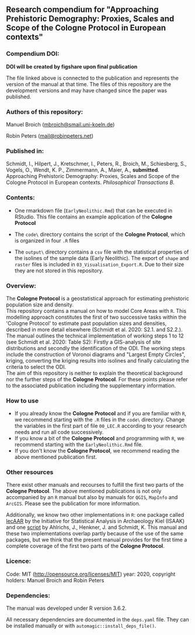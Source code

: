 ## Research compendium for "Approaching Prehistoric Demography: Proxies, Scales and Scope of the Cologne Protocol in European contexts"

### Compendium DOI:

**DOI will be created by figshare upon final publication**

The file linked above is connected to the publication and represents the version of the manual at that time. The files of this repository are the development versions and may have changed since the paper was published.

### Authors of this repository:

Manuel Broich (mbroich@smail.uni-koeln.de)

Robin Peters (mail@robinpeters.net)

### Published in:

Schmidt, I., Hilpert, J., Kretschmer, I., Peters, R., Broich, M., Schiesberg, S., Vogels, O., Wendt, K. P., Zimmermann, A., Maier, A., **submitted**. Approaching Prehistoric Demography: Proxies, Scales and Scope of the Cologne Protocol in European contexts. _Philosophical Transactions B_.

### Contents:

- One rmarkdown file (`EarlyNeolithic.Rmd`) that can be executed in RStudio. This file contains an example application of the **Cologne Protocol**

- The `code\` directory contains the script of the **Cologne Protocol**, which is organized in four `.R` files

- The `output\` directory contains a `csv` file with the statistical properties of the isolines of the sample data (Early Neolithic). The export of `shape` and `raster` files is included in `03_Visualisation_Export.R`. Due to their size they are not stored in this repository. 

### Overview:

The **Cologne Protocol** is a geostatistical approach for estimating prehistoric population size and density.  
This repository contains a manual on how to model Core Areas with `R`. This modelling approach constitutes the first of two successive tasks within the 'Cologne Protocol' to estimate past population sizes and densities, described in more detail elsewhere (Schmidt et al. 2020: S2.1. and S2.2.).
The manual outlines the technical implementation of working steps 1 to 12 (see Schmidt et al. 2020: Table S2): Firstly a GIS-analysis of site distributions and secondly the identification of the ODI. The working steps include the construction of Voronoi diagrams and "Largest Empty Circles", kriging, converting the kriging results into isolines and finally calculating the criteria to select the ODI.  
The aim of this repository is neither to explain the theoretical background nor the further steps of the **Cologne Protocol**. For these points please refer to the associated publication including the supplementary information.

### How to use

- If you already know the **Cologne Protocol** and if you are familiar with `R`, we recommend starting with the `.R` files in the `code\` directory. Change the variables in the first part of file `00_LEC.R` according to your research needs and run all code successively.  
- If you know a bit of the **Cologne Protocol** and programming with `R`, we recommend starting with the `EarlyNeolithic.Rmd` file.  
- If you don't know the **Cologne Protocol**, we recommend reading the above mentioned publication first.

### Other resources

There exist other manuals and recourses to fulfill the first two parts of the **Cologne Protocol**. The above mentioned publications is not only accompanied by an `R` manual but also by manuals for `QGIS`, `MapInfo` and `ArcGIS`. Please see the publication for more information.  

Additionally, we know two other implementations in `R`: one package called [lecAAR](https://github.com/ISAAKiel/lecAAR) by the Initiative for Statistical Analysis in Archaeology Kiel (ISAAK) and one [script](https://uni-tuebingen.de/en/research/core-research/collaborative-research-centers/sfb-1070/organisation/service-project-s/technical-notes/technical-note-1.html) by Ahlrichs, J., Henkner, J. and Schmidt, K.
This manual and these two implementations overlap partly because of the use of the same packages, but we think that the present manual provides for the first time a complete coverage of the first two parts of the **Cologne Protocol**.

### Licence:

Code: MIT (http://opensource.org/licenses/MIT) year: 2020, copyright holders: Manuel Broich and Robin Peters

### Dependencies:

The manual was developed under R version 3.6.2.

All necessary dependencies are documented in the `deps.yaml` file. They can be installed manually or with `automagic::install_deps_file()`. 
